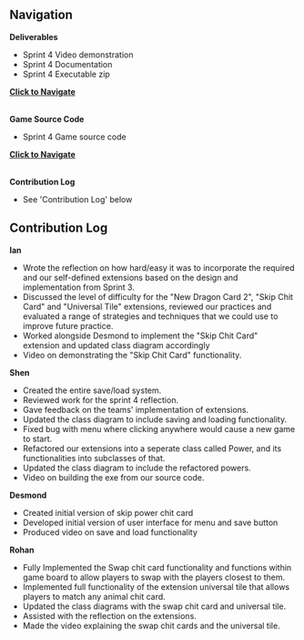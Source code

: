 ## Navigation

**Deliverables**
- Sprint 4 Video demonstration
- Sprint 4 Documentation
- Sprint 4 Executable zip

[**Click to Navigate**](./Sprint4_Deliverables)

\
**Game Source Code** 
- Sprint 4 Game source code

[**Click to Navigate**](./Sprint4_Game/)


\
**Contribution Log**
- See 'Contribution Log' below

## Contribution Log

**Ian**

- Wrote the reflection on how hard/easy it was to incorporate the required and our self-defined extensions based on the design and implementation from Sprint 3.
- Discussed the level of difficulty for the "New Dragon Card 2", "Skip Chit Card" and "Universal Tile" extensions, reviewed our practices and evaluated a range of strategies and techniques that we could use to improve future practice.
- Worked alongside Desmond to implement the "Skip Chit Card" extension and updated class diagram accordingly
- Video on demonstrating the "Skip Chit Card" functionality.

**Shen**
- Created the entire save/load system.
- Reviewed work for the sprint 4 reflection.
- Gave feedback on the teams' implementation of extensions.
- Updated the class diagram to include saving and loading functionality.
- Fixed bug with menu where clicking anywhere would cause a new game to start.
- Refactored our extensions into a seperate class called Power, and its functionalities into subclasses of that.
- Updated the class diagram to include the refactored powers.
- Video on building the exe from our source code.

**Desmond**
- Created initial version of skip power chit card
- Developed initial version of user interface for menu and save button
- Produced video on save and load functionality

**Rohan**
- Fully Implemented the Swap chit card functionality and functions within game board to allow players to swap with the players closest to them.
- Implemented full functionality of the extension universal tile that allows players to match any animal chit card.
- Updated the class diagrams with the swap chit card and universal tile.
- Assisted with the reflection on the extensions.
- Made the video explaining the swap chit cards and the universal tile.
